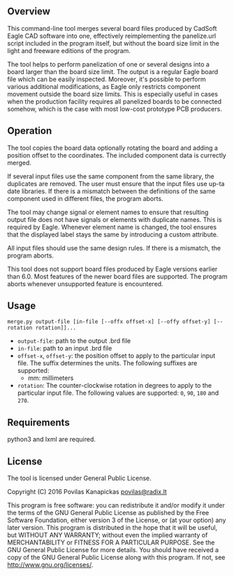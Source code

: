 
Overview
--------

This command-line tool merges several board files produced by CadSoft Eagle CAD
software into one, effectively reimplementing the panelize.url script included
in the program itself, but without the board size limit in the light and
freeware editions of the program.

The tool helps to perform panelization of one or several designs into a board
larger than the board size limit. The output is a regular Eagle board file
which can be easily inspected. Moreover, it's possible to perform various
additional modifications, as Eagle only restricts component movement outside
the board size limits. This is especially useful in cases when the production
facility requires all panelized boards to be connected somehow, which is
the case with most low-cost prototype PCB producers.

Operation
---------

The tool copies the board data optionally rotating the board and adding a
position offset to the coordinates. The included component data is currectly
merged.

If several input files use the same component from the same library, the
duplicates are removed. The user must ensure that the input files use up-ta
date libraries. If there is a mismatch between the definitions of the same
component used in different files, the program aborts.

The tool may change signal or element names to ensure that resulting output file
does not have signals or elements with duplicate names. This is required by
Eagle. Whenever element name is changed, the tool ensures that the displayed
label stays the same by introducing a custom attribute.

All input files should use the same design rules. If there is a mismatch, the
program aborts.

This tool does not support board files produced by Eagle versions earlier than
6.0. Most features of the newer board files are supported. The program aborts
whenever unsupported feature is encountered.

Usage
-----

    merge.py output-file [in-file [--offx offset-x] [--offy offset-y] [--rotation rotation]]...

 - `output-file`: path to the output .brd file
 - `in-file`: path to an input .brd file
 - `offset-x`, `offset-y`: the position offset to apply to the particular input file.
   The suffix determines the units. The following suffixes are supported:
     - mm: millimeters
 - `rotation`: The counter-clockwise rotation in degrees to apply to the
   particular input file. The following values are supported: `0`, `90`, `180`
   and `270`.

Requirements
------------

python3 and lxml are required.

License
-------

The tool is licensed under General Public License.

Copyright (C) 2016  Povilas Kanapickas <povilas@radix.lt>

This program is free software: you can redistribute it and/or modify
it under the terms of the GNU General Public License as published by
the Free Software Foundation, either version 3 of the License, or
(at your option) any later version.
This program is distributed in the hope that it will be useful,
but WITHOUT ANY WARRANTY; without even the implied warranty of
MERCHANTABILITY or FITNESS FOR A PARTICULAR PURPOSE.  See the
GNU General Public License for more details.
You should have received a copy of the GNU General Public License
along with this program.  If not, see http://www.gnu.org/licenses/.






